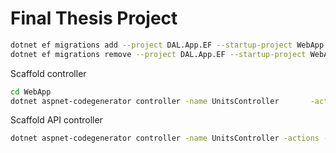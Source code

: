 # Final Thesis Project

~~~sh
dotnet ef migrations add --project DAL.App.EF --startup-project WebApp --context AppDbContext Initial
dotnet ef migrations remove --project DAL.App.EF --startup-project WebApp --context AppDbContext 
~~~

Scaffold controller

~~~sh
cd WebApp
dotnet aspnet-codegenerator controller -name UnitsController       -actions -m  Domain.App.Unit    -dc AppDbContext -outDir Areas/Admin/Controllers --useDefaultLayout --useAsyncActions --referenceScriptLibraries -f
~~~

Scaffold API controller

~~~sh
dotnet aspnet-codegenerator controller -name UnitsController -actions -m Domain.App.Unit -dc AppDbContext -outDir ApiControllers -api --useAsyncActions  -f
~~~

